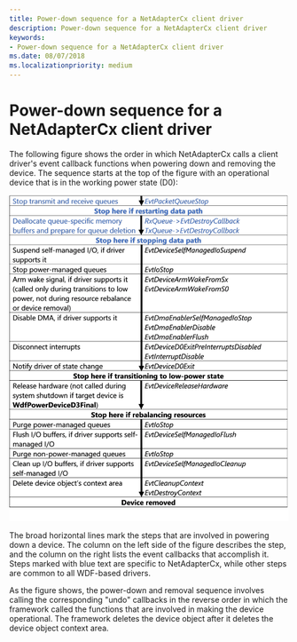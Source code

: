 ```yaml
---
title: Power-down sequence for a NetAdapterCx client driver
description: Power-down sequence for a NetAdapterCx client driver
keywords:
- Power-down sequence for a NetAdapterCx client driver
ms.date: 08/07/2018
ms.localizationpriority: medium
---
```


# Power-down sequence for a NetAdapterCx client driver

The following figure shows the order in which NetAdapterCx calls a client driver's event callback functions when powering down and removing the device. The sequence starts at the top of the figure with an operational device that is in the working power state (D0):

<img src="images/netadaptercx-powerdown.png" alt="Device enumeration and power-down sequence for NetAdapterCx client driver" title="Device enumeration and power-down sequence for NetAdapterCx client driver" />

The broad horizontal lines mark the steps that are involved in powering down a device. The column on the left side of the figure describes the step, and the column on the right lists the event callbacks that accomplish it. Steps marked with blue text are specific to NetAdapterCx, while other steps are common to all WDF-based drivers.

As the figure shows, the power-down and removal sequence involves calling the corresponding "undo" callbacks in the reverse order in which the framework called the functions that are involved in making the device operational. The framework deletes the device object after it deletes the device object context area.
